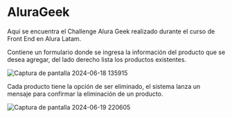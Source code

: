 # AluraGeek
Aqui se encuentra el Challenge Alura Geek realizado durante el curso de Front End en Alura Latam.

Contiene un formulario donde se ingresa la información del producto que se desea agregar, del lado derecho lista los productos existentes.

![Captura de pantalla 2024-06-18 135915](https://github.com/Itzel021/AluraGeek/assets/83655742/2021dfb3-b865-4add-9703-f8c031480535)


Cada producto tiene la opción de ser eliminado, el sistema lanza un mensaje para confirmar la eliminación de un producto.

![Captura de pantalla 2024-06-19 220605](https://github.com/Itzel021/AluraGeek/assets/83655742/0d88bb6e-9ff0-4655-a0de-e130a6865677)
